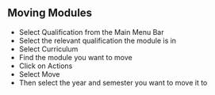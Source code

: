 ## **Moving Modules**

- Select Qualification from the Main Menu Bar
- Select the relevant qualification the module is in
- Select Curriculum
- Find the module you want to move
- Click on Actions
- Select Move
- Then select the year and semester you want to move it to

